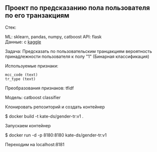 ## Проект по предсказанию пола пользователя по его транзакциям

Стек:

ML: sklearn, pandas, numpy, catboost
API: flask  
Данные: с [kaggle](https://www.kaggle.com/c/python-and-analyze-data-final-project/overview)

Задача: Предсказать по пользовательским транцакциям вероятность принадлежности пользователя к полу "1" (Бинарная классификация)

Используемые признаки:

    mcc_code (text)
    tr_type (text)

Преобразования признаков: tfidf

Модель: catboost classifier

Клонировать репозиторий и создать контейнер 

$ docker build -t kate-ds/gender-tr:v1 .

Запускаем контейнер

$ docker run -d -p 8180:8180 kate-ds/gender-tr:v1

Переходим на localhost:8181
